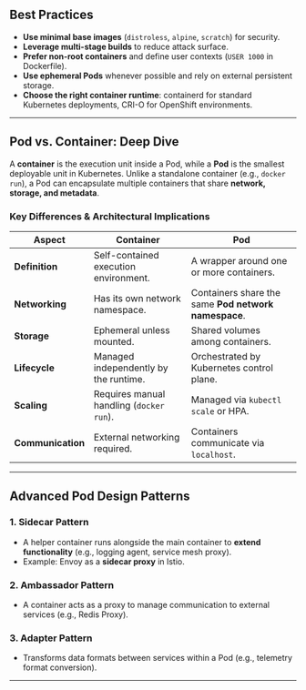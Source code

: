 
## **Best Practices**
- **Use minimal base images** (`distroless`, `alpine`, `scratch`) for security.
- **Leverage multi-stage builds** to reduce attack surface.
- **Prefer non-root containers** and define user contexts (`USER 1000` in Dockerfile).
- **Use ephemeral Pods** whenever possible and rely on external persistent storage.
- **Choose the right container runtime**: containerd for standard Kubernetes deployments, CRI-O for OpenShift environments.

---

## **Pod vs. Container: Deep Dive**

A **container** is the execution unit inside a Pod, while a **Pod** is the smallest deployable unit in Kubernetes. Unlike a standalone container (e.g., `docker run`), a Pod can encapsulate multiple containers that share **network, storage, and metadata**.

### **Key Differences & Architectural Implications**

| **Aspect**        | **Container**                                     | **Pod**                                               |
|-------------------|--------------------------------------------------|-------------------------------------------------------|
| **Definition**    | Self-contained execution environment.            | A wrapper around one or more containers.             |
| **Networking**    | Has its own network namespace.                    | Containers share the same **Pod network namespace**.  |
| **Storage**       | Ephemeral unless mounted.                         | Shared volumes among containers.                     |
| **Lifecycle**     | Managed independently by the runtime.             | Orchestrated by Kubernetes control plane.            |
| **Scaling**       | Requires manual handling (`docker run`).          | Managed via `kubectl scale` or HPA.                  |
| **Communication** | External networking required.                     | Containers communicate via `localhost`.              |

---

## **Advanced Pod Design Patterns**

### **1. Sidecar Pattern**
- A helper container runs alongside the main container to **extend functionality** (e.g., logging agent, service mesh proxy).
- Example: Envoy as a **sidecar proxy** in Istio.

### **2. Ambassador Pattern**
- A container acts as a proxy to manage communication to external services (e.g., Redis Proxy).

### **3. Adapter Pattern**
- Transforms data formats between services within a Pod (e.g., telemetry format conversion).

---
